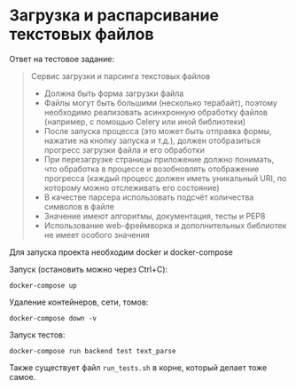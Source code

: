 # Загрузка и распарсивание текстовых файлов

Ответ на тестовое задание:

> Сервис загрузки и парсинга текстовых файлов
> * Должна быть форма загрузки файла
> * Файлы могут быть большими (несколько терабайт), поэтому необходимо реализовать асинхронную обработку файлов (например, с помощью Celery или иной библиотеки)
> * После запуска процесса (это может быть отправка формы, нажатие на кнопку запуска и т.д.), должен отобразиться прогресс загрузки файла и его обработки
> * При перезагрузке страницы приложение должно понимать, что обработка в процессе и возобновлять отображение прогресса (каждый процесс должен иметь уникальный URI, по которому можно отслеживать его состояние)
> * В качестве парсера использовать подсчёт количества символов в файле
> * Значение имеют алгоритмы, документация, тесты и PEP8
> * Использование web-фреймворка и дополнительных библиотек не имеет особого значения


Для запуска проекта необходим docker и docker-compose

Запуск (остановить можно через Ctrl+C):
```
docker-compose up
```

Удаление контейнеров, сети, томов:
```
docker-compose down -v
```

Запуск тестов:
```
docker-compose run backend test text_parse
```
Также существует файл `run_tests.sh` в корне, который делает тоже самое.
